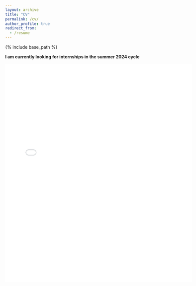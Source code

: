 ```yaml
---
layout: archive
title: "CV"
permalink: /cv/
author_profile: true
redirect_from:
  - /resume
---
```


{% include base_path %}

**I am currently looking for internships in the summer 2024 cycle**

<embed src="{{ site.baseurl }}/files/CV.pdf" width="600" height="700" type='application/pdf'>
